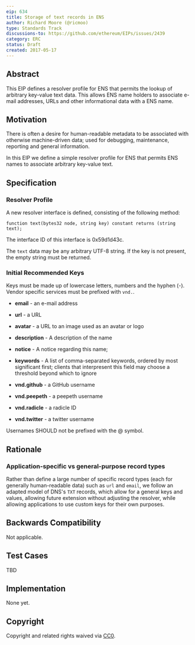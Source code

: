 ```yaml
---
eip: 634
title: Storage of text records in ENS
author: Richard Moore (@ricmoo)
type: Standards Track
discussions-to: https://github.com/ethereum/EIPs/issues/2439
category: ERC
status: Draft
created: 2017-05-17
---
```


## Abstract
This EIP defines a resolver profile for ENS that permits the lookup of arbitrary key-value
text data. This allows ENS name holders to associate e-mail addresses, URLs and other
informational data with a ENS name.


## Motivation
There is often a desire for human-readable metadata to be associated with otherwise
machine-driven data; used for debugging, maintenance, reporting and general information.

In this EIP we define a simple resolver profile for ENS that permits ENS names to
associate arbitrary key-value text.


## Specification

### Resolver Profile
A new resolver interface is defined, consisting of the following method:

    function text(bytes32 node, string key) constant returns (string text);

The interface ID of this interface is 0x59d1d43c.

The `text` data may be any arbitrary UTF-8 string. If the key is not present, the empty string
must be returned.


### Initial Recommended Keys

Keys must be made up of lowercase letters, numbers and the hyphen (-). Vendor specific
services must be prefixed with `vnd.`.

- **email** - an e-mail address
- **url** - a URL
- **avatar** - a URL to an image used as an avatar or logo
- **description** - A description of the name
- **notice** - A notice regarding this name; 
- **keywords** - A list of comma-separated keywords, ordered by most significant first; clients that interpresent this field may choose a threshold beyond which to ignore

- **vnd.github** - a GitHub username
- **vnd.peepeth** - a peepeth username
- **vnd.radicle** - a radicle ID
- **vnd.twitter** - a twitter username


Usernames SHOULD not be prefixed with the @ symbol.

## Rationale

### Application-specific vs general-purpose record types
Rather than define a large number of specific record types (each for generally human-readable
data) such as `url` and `email`, we follow an adapted model of DNS's `TXT` records, which allow
for a general keys and values, allowing future extension without adjusting the resolver, while
allowing applications to use custom keys for their own purposes.

## Backwards Compatibility
Not applicable.

## Test Cases
TBD

## Implementation
None yet.

## Copyright
Copyright and related rights waived via [CC0](https://creativecommons.org/publicdomain/zero/1.0/).

